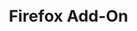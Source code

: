 ---
title: Firefox Add-On
list:
  collection: projects
  filter: "item.experience.platforms contains 'firefox'"
---